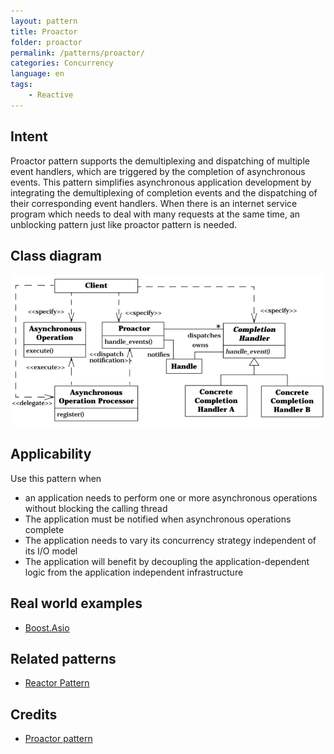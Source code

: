 ```yaml
---
layout: pattern 
title: Proactor 
folder: proactor 
permalink: /patterns/proactor/ 
categories: Concurrency
language: en
tags:
    - Reactive
---
```


## Intent

Proactor pattern supports the demultiplexing and dispatching of multiple event handlers, which are triggered by the
completion of asynchronous events. This pattern simplifies asynchronous application development by integrating the
demultiplexing of completion events and the dispatching of their corresponding event handlers. When there is an internet
service program which needs to deal with many requests at the same time, an unblocking pattern just like proactor 
pattern is needed.

## Class diagram

![alt text](./etc/proactor.png "Proactor pattern class diagram")

## Applicability

Use this pattern when

* an application needs to perform one or more asynchronous operations without blocking the calling thread
* The application must be notified when asynchronous operations complete
* The application needs to vary its concurrency strategy independent of its I/O model
* The application will benefit by decoupling the application-dependent logic from the application independent
  infrastructure

## Real world examples

* [Boost.Asio](https://www.boost.org/doc/libs/1_76_0/doc/html/boost_asio.html)

## Related patterns

* [Reactor Pattern](https://java-design-patterns.com/patterns/reactor/)

## Credits

* [Proactor pattern](https://en.wikipedia.org/wiki/Proactor_pattern)
